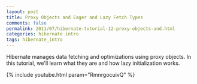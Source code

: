 ```yaml
---           
layout: post
title: Proxy Objects and Eager and Lazy Fetch Types
comments: false
permalink: 2011/07/hibernate-tutorial-12-proxy-objects-and.html
categories: hibernate intro
tags: hibernate_intro
---
```


Hibernate manages data fetching and optimizations using proxy objects. In this tutorial, we'll learn what they are and how lazy initialization works.

{% include youtube.html param="RmnrgocuivQ" %}